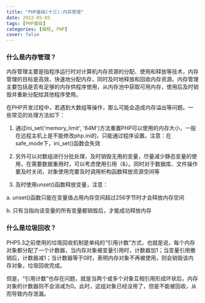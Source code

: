 ```yaml
---
title: "PHP基础(十三):内存管理"
date: 2022-05-05 
tags: [PHP基础]
categories: [编程, PHP]
cover: false
---
```


### 什么是内存管理？

内存管理主要是指程序运行时对计算机内存资源的分配、使用和释放等技术，内存管理的目标是高效、快速地分配内存，同时及时地释放和回收内存资源。内存管理主要包括是否有足够的内存供程序使用，从内存池中获取可用内存，使用后及时销毁并重新分配给其他程序使用。

在PHP开发过程中，若遇到大数组等操作，那么可能会造成内存溢出等问题。一些常见的处理方法如下：

1. 通过ini_set('memory_limit',  '64M')方法重置PHP可以使用的内存大小，一般在远程主机上是不能修改php.ini的，只能通过程序设置。注意：在safe_mode下，ini_set()函数会失效

2. 另外可以对数组进行分批处理，及时销毁无用的变量，尽量减少静态变量的使用，在需要数据重用时，可以考虑使用引用（&）。同时对于数据库、文件操作要及时关闭，对象使用完要及时调用析构函数释放资源空间等

3. 及时使用unset()函数释放变量，注意：

a. unset()函数只能在变量值占用内存空间超过256字节时才会释放内存空间

b. 只有当指向该变量的所有变量都销毁后，才能成功释放内存

### 什么是垃圾回收？

PHP5.3之前使用的垃圾回收机制是单纯的“引用计数”方式，也就是说，每个内存对象都分配了一个计数器，当内存对象被变量引用时，计数器加1；当变量引用撤销后，计数器减1；当计数器等于0时，表明内存对象不再被使用，则会销毁该内存对象，垃圾回收完成。

但是，“引用计数”也存在问题，就是当两个或多个对象互相引用形成环状后，内存对象的计数器则不会消减为0。此时，这组对象已经没用了，但是不能被回收，从而导致内存泄漏。